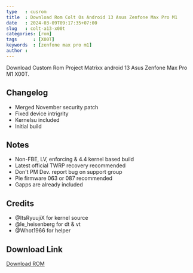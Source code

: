 ```yaml
---
type   : cusrom
title  : Download Rom Colt Os Android 13 Asus Zenfone Max Pro M1
date   : 2024-03-09T09:17:35+07:00
slug   : colt-a13-x00t
categories: [rom]
tags      : [X00T]
keywords  : [zenfone max pro m1]
author : 
---
```


Download Custom Rom Project Matrixx android 13 Asus Zenfone Max Pro M1 X00T.

## Changelog
- Merged November security patch
- Fixed device intrigrity
- Kernelsu included 
- Initial build

## Notes
- Non-FBE, LV, enforcing & 4.4 kernel based build
- Latest official TWRP recovery recommended
- Don't PM Dev. report bug on support group 
- Pie firmware 063 or 087 recommended
- Gapps are already included 

## Credits
- @ItsRyuujiX for kernel source 
- @le_heisenberg for dt & vt 
- @Whot1966 for helper


## Download Link
[Download ROM](https://devuploads.com/vx0bp0zaufz0)
